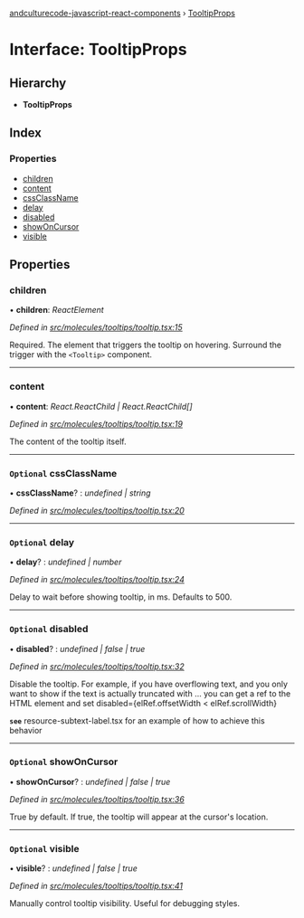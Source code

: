 [andculturecode-javascript-react-components](../README.md) › [TooltipProps](tooltipprops.md)

# Interface: TooltipProps

## Hierarchy

* **TooltipProps**

## Index

### Properties

* [children](tooltipprops.md#children)
* [content](tooltipprops.md#content)
* [cssClassName](tooltipprops.md#optional-cssclassname)
* [delay](tooltipprops.md#optional-delay)
* [disabled](tooltipprops.md#optional-disabled)
* [showOnCursor](tooltipprops.md#optional-showoncursor)
* [visible](tooltipprops.md#optional-visible)

## Properties

###  children

• **children**: *ReactElement*

*Defined in [src/molecules/tooltips/tooltip.tsx:15](https://github.com/AndcultureCode/AndcultureCode.JavaScript.React.Components/blob/09a736c/src/molecules/tooltips/tooltip.tsx#L15)*

Required. The element that triggers the tooltip on hovering.
Surround the trigger with the `<Tooltip>` component.

___

###  content

• **content**: *React.ReactChild | React.ReactChild[]*

*Defined in [src/molecules/tooltips/tooltip.tsx:19](https://github.com/AndcultureCode/AndcultureCode.JavaScript.React.Components/blob/09a736c/src/molecules/tooltips/tooltip.tsx#L19)*

The content of the tooltip itself.

___

### `Optional` cssClassName

• **cssClassName**? : *undefined | string*

*Defined in [src/molecules/tooltips/tooltip.tsx:20](https://github.com/AndcultureCode/AndcultureCode.JavaScript.React.Components/blob/09a736c/src/molecules/tooltips/tooltip.tsx#L20)*

___

### `Optional` delay

• **delay**? : *undefined | number*

*Defined in [src/molecules/tooltips/tooltip.tsx:24](https://github.com/AndcultureCode/AndcultureCode.JavaScript.React.Components/blob/09a736c/src/molecules/tooltips/tooltip.tsx#L24)*

Delay to wait before showing tooltip, in ms. Defaults to 500.

___

### `Optional` disabled

• **disabled**? : *undefined | false | true*

*Defined in [src/molecules/tooltips/tooltip.tsx:32](https://github.com/AndcultureCode/AndcultureCode.JavaScript.React.Components/blob/09a736c/src/molecules/tooltips/tooltip.tsx#L32)*

Disable the tooltip. For example, if you have overflowing text,
and you only want to show if the text is actually truncated with ...
you can get a ref to the HTML element and set
disabled={elRef.offsetWidth < elRef.scrollWidth}

**`see`** resource-subtext-label.tsx for an example of how to achieve this behavior

___

### `Optional` showOnCursor

• **showOnCursor**? : *undefined | false | true*

*Defined in [src/molecules/tooltips/tooltip.tsx:36](https://github.com/AndcultureCode/AndcultureCode.JavaScript.React.Components/blob/09a736c/src/molecules/tooltips/tooltip.tsx#L36)*

True by default. If true, the tooltip will appear at the cursor's location.

___

### `Optional` visible

• **visible**? : *undefined | false | true*

*Defined in [src/molecules/tooltips/tooltip.tsx:41](https://github.com/AndcultureCode/AndcultureCode.JavaScript.React.Components/blob/09a736c/src/molecules/tooltips/tooltip.tsx#L41)*

Manually control tooltip visibility.
Useful for debugging styles.
